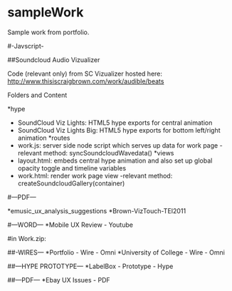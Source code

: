 sampleWork
==========

Sample work from portfolio.

#-Javscript-

##Soundcloud Audio Vizualizer

Code (relevant only) from SC Vizualizer hosted here: http://www.thisiscraigbrown.com/work/audible/beats


Folders and Content

*hype
  - SoundCloud Viz Lights: HTML5 hype exports for central animation
  - SoundCloud Viz Lights Big: HTML5 hype exports for bottom left/right animation
*routes
  - work.js: server side node script which serves up data for work page
    -relevant method: syncSoundcloudWavedata()
*views
  - layout.html: embeds central hype animation and also set up global opacity toggle and timeline variables
  - work.html: render work page view
    -relevant method: createSoundcloudGallery(container)


#—PDF—

*emusic_ux_analysis_suggestions 
*Brown-VizTouch-TEI2011

#—WORD—
*Mobile UX Review - Youtube


#in Work.zip:

  ##-WIRES—
  *Portfolio - Wire - Omni
  *University of College - Wire - Omni
  
  ##—HYPE PROTOTYPE—
  *LabelBox - Prototype - Hype
  
  ##—PDF—
  *Ebay UX Issues - PDF
